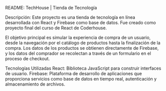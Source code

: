 README: TechHouse | Tienda de Tecnología 

Descripción:
Este proyecto es una tienda de tecnología en línea desarrollada con React y Firebase como base de datos. Fue creado como proyecto final del curso de React de Coderhouse.

El objetivo principal es simular la experiencia de compra de un usuario, desde la navegación por el catálogo de productos hasta la finalización de la compra. Los datos de los productos se obtienen directamente de Firebase, y los datos del comprador se recolectan a través de un formulario en el proceso de checkout.

Tecnologías Utilizadas
React: Biblioteca JavaScript para construir interfaces de usuario.
Firebase: Plataforma de desarrollo de aplicaciones que proporciona servicios como base de datos en tiempo real, autenticación y almacenamiento de archivos.
